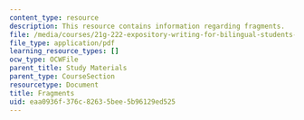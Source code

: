 ```yaml
---
content_type: resource
description: This resource contains information regarding fragments.
file: /media/courses/21g-222-expository-writing-for-bilingual-students-fall-2002/eaa0936f376c82635bee5b96129ed525_MIT21G_222F02_fragments.pdf
file_type: application/pdf
learning_resource_types: []
ocw_type: OCWFile
parent_title: Study Materials
parent_type: CourseSection
resourcetype: Document
title: Fragments
uid: eaa0936f-376c-8263-5bee-5b96129ed525
---
```

